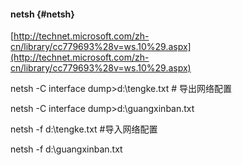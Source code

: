 #### netsh {#netsh}

[http://technet.microsoft.com/zh-cn/library/cc779693%28v=ws.10%29.aspx](http://technet.microsoft.com/zh-cn/library/cc779693%28v=ws.10%29.aspx)

netsh -C interface dump&gt;d:\tengke.txt               # 导出网络配置

netsh -C interface dump&gt;d:\guangxinban.txt

netsh -f d:\tengke.txt             #导入网络配置

netsh -f d:\guangxinban.txt